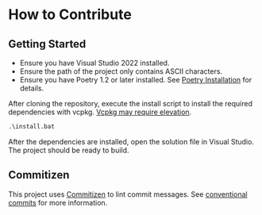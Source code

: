 # How to Contribute

## Getting Started

- Ensure you have Visual Studio 2022 installed.
- Ensure the path of the project only contains ASCII characters.
- Ensure you have Poetry 1.2 or later installed. See
  [Poetry Installation](https://python-poetry.org/docs/#installation) for
  details.

After cloning the repository, execute the install script to install the required
dependencies with vcpkg.
[Vcpkg may require elevation](https://vcpkg.io/en/getting-started.html).

```bat
.\install.bat
```

After the dependencies are installed, open the solution file in Visual Studio.
The project should be ready to build.

## Commitizen

This project uses [Commitizen](https://commitizen-tools.github.io/commitizen/)
to lint commit messages. See
[conventional commits](https://www.conventionalcommits.org/) for more
information.
